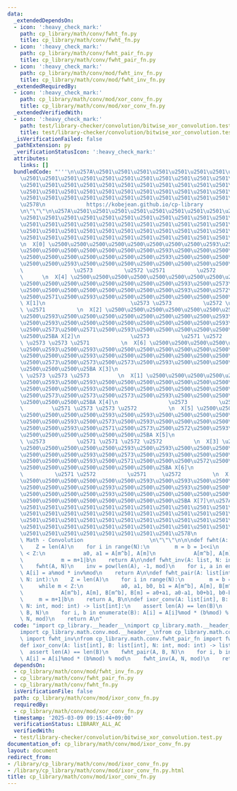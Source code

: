 ```yaml
---
data:
  _extendedDependsOn:
  - icon: ':heavy_check_mark:'
    path: cp_library/math/conv/fwht_fn.py
    title: cp_library/math/conv/fwht_fn.py
  - icon: ':heavy_check_mark:'
    path: cp_library/math/conv/fwht_pair_fn.py
    title: cp_library/math/conv/fwht_pair_fn.py
  - icon: ':heavy_check_mark:'
    path: cp_library/math/conv/mod/fwht_inv_fn.py
    title: cp_library/math/conv/mod/fwht_inv_fn.py
  _extendedRequiredBy:
  - icon: ':heavy_check_mark:'
    path: cp_library/math/conv/mod/xor_conv_fn.py
    title: cp_library/math/conv/mod/xor_conv_fn.py
  _extendedVerifiedWith:
  - icon: ':heavy_check_mark:'
    path: test/library-checker/convolution/bitwise_xor_convolution.test.py
    title: test/library-checker/convolution/bitwise_xor_convolution.test.py
  _isVerificationFailed: false
  _pathExtension: py
  _verificationStatusIcon: ':heavy_check_mark:'
  attributes:
    links: []
  bundledCode: "'''\n\u257A\u2501\u2501\u2501\u2501\u2501\u2501\u2501\u2501\u2501\u2501\
    \u2501\u2501\u2501\u2501\u2501\u2501\u2501\u2501\u2501\u2501\u2501\u2501\u2501\
    \u2501\u2501\u2501\u2501\u2501\u2501\u2501\u2501\u2501\u2501\u2501\u2501\u2501\
    \u2501\u2501\u2501\u2501\u2501\u2501\u2501\u2501\u2501\u2501\u2501\u2501\u2501\
    \u2501\u2501\u2501\u2501\u2501\u2501\u2501\u2501\u2501\u2501\u2501\u2501\u2501\
    \u2578\n             https://kobejean.github.io/cp-library               \n'''\n\
    \n\"\"\"\n\u257A\u2501\u2501\u2501\u2501\u2501\u2501\u2501\u2501\u2501\u2501\u2501\
    \u2501\u2501\u2501\u2501\u2501\u2501\u2501\u2501\u2501\u2501\u2501\u2501\u2501\
    \u2501\u2501\u2501\u2501\u2501\u2501\u2501\u2501\u2501\u2501\u2501\u2501\u2501\
    \u2501\u2501\u2501\u2501\u2501\u2501\u2501\u2501\u2501\u2501\u2501\u2501\u2501\
    \u2501\u2501\u2501\u2501\u2501\u2501\u2501\u2501\u2501\u2501\u2501\u2501\u2578\
    \n  X[0] \u2500\u2500\u2500\u2500\u2500\u2500\u2500\u2500\u2593\u2500\u2593\u2500\
    \u2500\u2500\u2500\u2500\u2500\u2500\u2500\u2593\u2500\u2500\u2500\u2593\u2500\
    \u2500\u2500\u2500\u2500\u2500\u2500\u2500\u2593\u2500\u2500\u2500\u2500\u2500\
    \u2500\u2500\u2593\u2500\u2500\u2500\u2500\u2500\u2500\u2500\u2500\u25BA X[0]\n\
    \                \u2573          \u2572 \u2571          \u2572     \u2571    \
    \      \n  X[4] \u2500\u2500\u2500\u2500\u2500\u2500\u2500\u2500\u2593\u2500\u2593\
    \u2500\u2500\u2500\u2500\u2500\u2500\u2500\u2500\u2593\u2500\u2573\u2500\u2593\
    \u2500\u2500\u2500\u2500\u2500\u2500\u2500\u2500\u2593\u2500\u2572\u2500\u2500\
    \u2500\u2571\u2500\u2593\u2500\u2500\u2500\u2500\u2500\u2500\u2500\u2500\u25BA\
    \ X[1]\n                           \u2573 \u2573          \u2572 \u2572 \u2571\
    \ \u2571          \n  X[2] \u2500\u2500\u2500\u2500\u2500\u2500\u2500\u2500\u2593\
    \u2500\u2593\u2500\u2500\u2500\u2500\u2500\u2500\u2500\u2500\u2593\u2500\u2573\
    \u2500\u2593\u2500\u2500\u2500\u2500\u2500\u2500\u2500\u2500\u2593\u2500\u2572\
    \u2500\u2573\u2500\u2571\u2500\u2593\u2500\u2500\u2500\u2500\u2500\u2500\u2500\
    \u2500\u25BA X[2]\n                \u2573          \u2571 \u2572          \u2572\
    \ \u2573 \u2573 \u2571          \n  X[6] \u2500\u2500\u2500\u2500\u2500\u2500\u2500\
    \u2500\u2593\u2500\u2593\u2500\u2500\u2500\u2500\u2500\u2500\u2500\u2500\u2593\
    \u2500\u2500\u2500\u2593\u2500\u2500\u2500\u2500\u2500\u2500\u2500\u2500\u2593\
    \u2500\u2573\u2500\u2573\u2500\u2573\u2500\u2593\u2500\u2500\u2500\u2500\u2500\
    \u2500\u2500\u2500\u25BA X[3]\n                                        \u2573\
    \ \u2573 \u2573 \u2573         \n  X[1] \u2500\u2500\u2500\u2500\u2500\u2500\u2500\
    \u2500\u2593\u2500\u2593\u2500\u2500\u2500\u2500\u2500\u2500\u2500\u2500\u2593\
    \u2500\u2500\u2500\u2593\u2500\u2500\u2500\u2500\u2500\u2500\u2500\u2500\u2593\
    \u2500\u2573\u2500\u2573\u2500\u2573\u2500\u2593\u2500\u2500\u2500\u2500\u2500\
    \u2500\u2500\u2500\u25BA X[4]\n                \u2573          \u2572 \u2571 \
    \         \u2571 \u2573 \u2573 \u2572          \n  X[5] \u2500\u2500\u2500\u2500\
    \u2500\u2500\u2500\u2500\u2593\u2500\u2593\u2500\u2500\u2500\u2500\u2500\u2500\
    \u2500\u2500\u2593\u2500\u2573\u2500\u2593\u2500\u2500\u2500\u2500\u2500\u2500\
    \u2500\u2500\u2593\u2500\u2571\u2500\u2573\u2500\u2572\u2500\u2593\u2500\u2500\
    \u2500\u2500\u2500\u2500\u2500\u2500\u25BA X[5]\n                           \u2573\
    \ \u2573          \u2571 \u2571 \u2572 \u2572          \n  X[3] \u2500\u2500\u2500\
    \u2500\u2500\u2500\u2500\u2500\u2593\u2500\u2593\u2500\u2500\u2500\u2500\u2500\
    \u2500\u2500\u2500\u2593\u2500\u2573\u2500\u2593\u2500\u2500\u2500\u2500\u2500\
    \u2500\u2500\u2500\u2593\u2500\u2571\u2500\u2500\u2500\u2572\u2500\u2593\u2500\
    \u2500\u2500\u2500\u2500\u2500\u2500\u2500\u25BA X[6]\n                \u2573\
    \          \u2571 \u2572          \u2571     \u2572          \n  X[7] \u2500\u2500\
    \u2500\u2500\u2500\u2500\u2500\u2500\u2593\u2500\u2593\u2500\u2500\u2500\u2500\
    \u2500\u2500\u2500\u2500\u2593\u2500\u2500\u2500\u2593\u2500\u2500\u2500\u2500\
    \u2500\u2500\u2500\u2500\u2593\u2500\u2500\u2500\u2500\u2500\u2500\u2500\u2593\
    \u2500\u2500\u2500\u2500\u2500\u2500\u2500\u2500\u25BA X[7]\n\u257A\u2501\u2501\
    \u2501\u2501\u2501\u2501\u2501\u2501\u2501\u2501\u2501\u2501\u2501\u2501\u2501\
    \u2501\u2501\u2501\u2501\u2501\u2501\u2501\u2501\u2501\u2501\u2501\u2501\u2501\
    \u2501\u2501\u2501\u2501\u2501\u2501\u2501\u2501\u2501\u2501\u2501\u2501\u2501\
    \u2501\u2501\u2501\u2501\u2501\u2501\u2501\u2501\u2501\u2501\u2501\u2501\u2501\
    \u2501\u2501\u2501\u2501\u2501\u2501\u2501\u2501\u2578\n                     \
    \ Math - Convolution                     \n\"\"\"\n\n\ndef fwht(A: list, N: int):\n\
    \    Z = len(A)\n    for i in range(N):\n        m = b = 1<<i\n        while m\
    \ < Z:\n            a0, a1 = A[m^b], A[m]\n            A[m^b], A[m] = a0+a1, a0-a1\n\
    \            m = m+1|b\n    return A\n\ndef fwht_inv(A: list, N: int, mod: int):\n\
    \    fwht(A, N)\n    inv = pow(len(A), -1, mod)\n    for i, a in enumerate(A):\
    \ A[i] = a%mod * inv%mod\n    return A\n\ndef fwht_pair(A: list[int], B: list[int],\
    \ N: int):\n    Z = len(A)\n    for i in range(N):\n        m = b = 1<<i\n   \
    \     while m < Z:\n            a0, a1, b0, b1 = A[m^b], A[m], B[m^b], B[m]\n\
    \            A[m^b], A[m], B[m^b], B[m] = a0+a1, a0-a1, b0+b1, b0-b1\n       \
    \     m = m+1|b\n    return A, B\n\ndef ixor_conv(A: list[int], B: list[int],\
    \ N: int, mod: int) -> list[int]:\n    assert len(A) == len(B)\n    fwht_pair(A,\
    \ B, N)\n    for i, b in enumerate(B): A[i] = A[i]%mod * (b%mod) % mod\n    fwht_inv(A,\
    \ N, mod)\n    return A\n"
  code: "import cp_library.__header__\nimport cp_library.math.__header__\nimport cp_library.math.conv.__header__\n\
    import cp_library.math.conv.mod.__header__\nfrom cp_library.math.conv.mod.fwht_inv_fn\
    \ import fwht_inv\nfrom cp_library.math.conv.fwht_pair_fn import fwht_pair\n\n\
    def ixor_conv(A: list[int], B: list[int], N: int, mod: int) -> list[int]:\n  \
    \  assert len(A) == len(B)\n    fwht_pair(A, B, N)\n    for i, b in enumerate(B):\
    \ A[i] = A[i]%mod * (b%mod) % mod\n    fwht_inv(A, N, mod)\n    return A\n"
  dependsOn:
  - cp_library/math/conv/mod/fwht_inv_fn.py
  - cp_library/math/conv/fwht_pair_fn.py
  - cp_library/math/conv/fwht_fn.py
  isVerificationFile: false
  path: cp_library/math/conv/mod/ixor_conv_fn.py
  requiredBy:
  - cp_library/math/conv/mod/xor_conv_fn.py
  timestamp: '2025-03-09 09:15:44+09:00'
  verificationStatus: LIBRARY_ALL_AC
  verifiedWith:
  - test/library-checker/convolution/bitwise_xor_convolution.test.py
documentation_of: cp_library/math/conv/mod/ixor_conv_fn.py
layout: document
redirect_from:
- /library/cp_library/math/conv/mod/ixor_conv_fn.py
- /library/cp_library/math/conv/mod/ixor_conv_fn.py.html
title: cp_library/math/conv/mod/ixor_conv_fn.py
---
```

